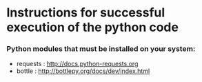 # Instructions for successful execution of the python code

### Python modules that must be installed on your system:
* requests : http://docs.python-requests.org
* bottle : http://bottlepy.org/docs/dev/index.html